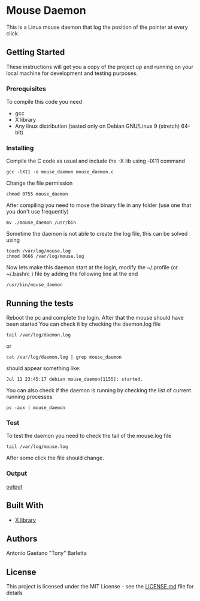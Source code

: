 # Mouse Daemon

This is a Linux mouse daemon that log the position of the pointer at every click.

## Getting Started

These instructions will get you a copy of the project up and running on your local machine for development and testing purposes.

### Prerequisites

To compile this code you need
* gcc
* X library
* Any linux distribution (tested only on Debian GNU/Linux 9 (stretch) 64-bit)

### Installing

Compile the C code as usual and include the -X lib using -lX11 command

```
gcc -lX11 -o mouse_daemon mouse_daemon.c
```
Change the file permission

```
chmod 0755 mouse_daemon
```

After compiling you need to move the binary file in any folder (use one that you don't use frequently)

```
mv ./mouse_daemon /usr/bin
```

Sometime the daemon is not able to create the log file, this can be solved using

```
touch /var/log/mouse.log
chmod 0666 /var/log/mouse.log
```

Now lets make this daemon start at the login, modify the ~/.profile (or ~/.bashrc ) file by adding
the following line at the end

```
/usr/bin/mouse_daemon
```

## Running the tests

Reboot the pc and complete the login.
After that the mouse should have been started
You can check it by checking the daemon.log file

```
tail /var/log/daemon.log
```

or 

```
cat /var/log/daemon.log | grep mouse_daemon
```

should appear something like: 

```
Jul 11 23:45:17 debian mouse_daemon[1155]: started.
```

You can also check if the daemon is running by checking the list of current running processes

```
ps -aux | mouse_daemon
```

### Test

To test the daemon you need to check the tail of the mouse.log file

```
tail /var/log/mouse.log
```

After some click the file should change.


### Output

[output](messigray.jpg)


## Built With

* [X library](https://www.x.org/)

## Authors

Antonio Gaetano "Tony" Barletta

## License

This project is licensed under the MIT License - see the [LICENSE.md](LICENSE.md) file for details


